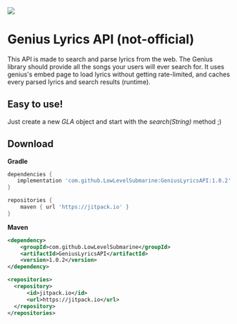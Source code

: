 [![](https://jitpack.io/v/LowLevelSubmarine/GeniusLyricsAPI.svg)](https://jitpack.io/#LowLevelSubmarine/GeniusLyricsAPI)

# Genius Lyrics API (not-official)
This API is made to search and parse lyrics from the web. The Genius library should provide all the songs your users will ever search for. It uses genius's embed page to load lyrics without getting rate-limited, and caches every parsed lyrics and search results (runtime).

## Easy to use!
Just create a new *GLA* object and start with the *search(String)* method ;)

## Download

**Gradle**
```gradle
dependencies {
   implementation 'com.github.LowLevelSubmarine:GeniusLyricsAPI:1.0.2'
}

repositories {
    maven { url 'https://jitpack.io' }
}
```

**Maven**
```xml
<dependency>
    <groupId>com.github.LowLevelSubmarine</groupId>
    <artifactId>GeniusLyricsAPI</artifactId>
    <version>1.0.2</version>
</dependency>
```
```xml
<repositories>
  <repository>
      <id>jitpack.io</id>
      <url>https://jitpack.io</url>
  </repository>
</repositories>
```
